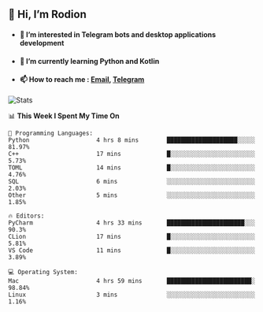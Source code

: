 ## 👋 Hi, I’m Rodion
- #### 👀 I’m interested in Telegram bots and desktop applications development
- #### 🌱 I’m currently learning Python and Kotlin
- #### 📫 How to reach me : [Email](mailto:me@lavn.ml), [Telegram](https://t.me/fast_geek)

![Stats](https://github-readme-stats.vercel.app/api?username=rodion-gudz&show_icons=true&theme=github_dark&hide_border=true&hide=issues&count_private=true&layout=compact)


<!--START_SECTION:waka-->
📊 **This Week I Spent My Time On** 

```text
💬 Programming Languages: 
Python                   4 hrs 8 mins        ████████████████████░░░░░   81.97% 
C++                      17 mins             █░░░░░░░░░░░░░░░░░░░░░░░░   5.73% 
TOML                     14 mins             █░░░░░░░░░░░░░░░░░░░░░░░░   4.76% 
SQL                      6 mins              ░░░░░░░░░░░░░░░░░░░░░░░░░   2.03% 
Other                    5 mins              ░░░░░░░░░░░░░░░░░░░░░░░░░   1.85%

🔥 Editors: 
PyCharm                  4 hrs 33 mins       ██████████████████████░░░   90.3% 
CLion                    17 mins             █░░░░░░░░░░░░░░░░░░░░░░░░   5.81% 
VS Code                  11 mins             █░░░░░░░░░░░░░░░░░░░░░░░░   3.89%

💻 Operating System: 
Mac                      4 hrs 59 mins       ████████████████████████░   98.84% 
Linux                    3 mins              ░░░░░░░░░░░░░░░░░░░░░░░░░   1.16%

```


<!--END_SECTION:waka-->
